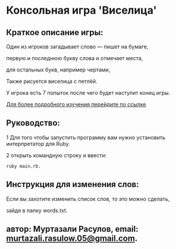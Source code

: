 # Консольная игра 'Виселица' 

## Краткое описание игры:

Один из игроков загадывает слово — пишет на бумаге,

первую и последнюю букву слова и отмечает места,

для остальных букв, например чертами,

Также рисуется виселица с петлёй.

У игрока есть 7 попыток после чего будет наступит конец игры.

[Для более подробного изучения перейдите по ссылке](https://ru.wikipedia.org/wiki/%D0%92%D0%B8%D1%81%D0%B5%D0%BB%D0%B8%D1%86%D0%B0_(%D0%B8%D0%B3%D1%80%D0%B0))

## Руководство:

1 Для того чтобы запустить программу вам нужно установить интерпретатор для Ruby.

2 открыть командную строку и ввести:
```
ruby main.rb.
```

## Инструкция для изменения слов:

Если вы захотите изменить список слов, то это можно сделать,

зайдя в папку words.txt.

## автор: Муртазали Расулов, email: murtazali.rasulow.05@gmail.com.

